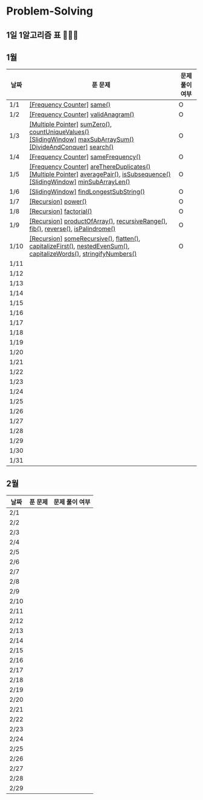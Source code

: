 # Problem-Solving

## 1일 1알고리즘 표 👩🏻‍💻

## 1월

| 날짜 | 푼 문제                                                                                                                                                                                                                                                                                                                                                                                                                 | 문제 풀이 여부 |
| ---- | ----------------------------------------------------------------------------------------------------------------------------------------------------------------------------------------------------------------------------------------------------------------------------------------------------------------------------------------------------------------------------------------------------------------------- | -------------- |
| 1/1  | [[Frequency Counter]](./FrequencyCounter/FrequecyCounter.md) [same()](./FrequencyCounter/same.ts)                                                                                                                                                                                                                                                                                                                       | O              |
| 1/2  | [[Frequency Counter]](./FrequencyCounter/FrequecyCounter.md) [validAnagram()](./FrequencyCounter/validAnagram.ts)                                                                                                                                                                                                                                                                                                       | O              |
| 1/3  | [[Multiple Pointer]](./MultiplePointer/MultiplePointer.md) [sumZero()](./MultiplePointer/sumZero.ts), [countUniqueValues()](./MultiplePointer/countUniqueValues.ts) <br/> [[SlidingWindow]](./SlidingWindow/SlidingWindow.md) [maxSubArraySum()](./SlidingWindow/maxSubArraySum.ts) <br/> [[DivideAndConquer]](./DivideAndConquer/DivideAndConquer.md) [search()](./DivideAndConquer/search.ts)                         | O              |
| 1/4  | [[Frequency Counter]](./FrequencyCounter/FrequecyCounter.md) [sameFrequency()](./FrequencyCounter/sameFrequency.ts)                                                                                                                                                                                                                                                                                                     | O              |
| 1/5  | [[Frequency Counter]](./FrequencyCounter/FrequecyCounter.md) [areThereDuplicates()](./FrequencyCounter/areThereDuplicates.ts) <br/> [[Multiple Pointer]](./MultiplePointer/MultiplePointer.md) [averagePair()](./MultiplePointer/averagePair.ts), [isSubsequence()](./MultiplePointer/isSubsequence.ts) <br/> [[SlidingWindow]](./SlidingWindow/SlidingWindow.md) [minSubArrayLen()](./SlidingWindow/minSubArrayLen.ts) | O              |
| 1/6  | [[SlidingWindow]](./SlidingWindow/SlidingWindow.md) [findLongestSubString()](./SlidingWindow/findLongestSubString.ts)                                                                                                                                                                                                                                                                                                   | O              |
| 1/7  | [[Recursion]](./Recursion/Recursion.md) [power()](./Recursion/power.ts)                                                                                                                                                                                                                                                                                                                                                 | O              |
| 1/8  | [[Recursion]](./Recursion/Recursion.md) [factorial()](./Recursion/factorial.ts)                                                                                                                                                                                                                                                                                                                                         | O              |
| 1/9  | [[Recursion]](./Recursion/Recursion.md) [productOfArray()](./Recursion/productOfArray.ts), [recursiveRange()](./Recursion/recursiveRange.ts), [fib()](./Recursion/fib.ts), [reverse()](./Recursion/reverse.ts), [isPalindrome()](./Recursion/isPalindrome.ts)                                                                                                                                                           | O              |
| 1/10 | [[Recursion]](./Recursion/Recursion.md) [someRecursive()](./Recursion/someRecursive.ts), [flatten()](./Recursion/flatten.ts), [capitalizeFirst()](./Recursion/capitalizeFirst.ts), [nestedEvenSum()](./Recursion/nestedEvenSum.ts), [capitalizeWords()](./Recursion/capitalizeWords.ts), [stringifyNumbers()](./Recursion/stringifyNumbers.ts)                                                                          | O              |
| 1/11 |                                                                                                                                                                                                                                                                                                                                                                                                                         |                |
| 1/12 |                                                                                                                                                                                                                                                                                                                                                                                                                         |                |
| 1/13 |                                                                                                                                                                                                                                                                                                                                                                                                                         |                |
| 1/14 |                                                                                                                                                                                                                                                                                                                                                                                                                         |                |
| 1/15 |                                                                                                                                                                                                                                                                                                                                                                                                                         |                |
| 1/16 |                                                                                                                                                                                                                                                                                                                                                                                                                         |                |
| 1/17 |                                                                                                                                                                                                                                                                                                                                                                                                                         |                |
| 1/18 |                                                                                                                                                                                                                                                                                                                                                                                                                         |                |
| 1/19 |                                                                                                                                                                                                                                                                                                                                                                                                                         |                |
| 1/20 |                                                                                                                                                                                                                                                                                                                                                                                                                         |                |
| 1/21 |                                                                                                                                                                                                                                                                                                                                                                                                                         |                |
| 1/22 |                                                                                                                                                                                                                                                                                                                                                                                                                         |                |
| 1/23 |                                                                                                                                                                                                                                                                                                                                                                                                                         |                |
| 1/24 |                                                                                                                                                                                                                                                                                                                                                                                                                         |                |
| 1/25 |                                                                                                                                                                                                                                                                                                                                                                                                                         |                |
| 1/26 |                                                                                                                                                                                                                                                                                                                                                                                                                         |                |
| 1/27 |                                                                                                                                                                                                                                                                                                                                                                                                                         |                |
| 1/28 |                                                                                                                                                                                                                                                                                                                                                                                                                         |                |
| 1/29 |                                                                                                                                                                                                                                                                                                                                                                                                                         |                |
| 1/30 |                                                                                                                                                                                                                                                                                                                                                                                                                         |                |
| 1/31 |                                                                                                                                                                                                                                                                                                                                                                                                                         |                |

## 2월

| 날짜 | 푼 문제 | 문제 풀이 여부 |
| ---- | ------- | -------------- |
| 2/1  |         |                |
| 2/2  |         |                |
| 2/3  |         |                |
| 2/4  |         |                |
| 2/5  |         |                |
| 2/6  |         |                |
| 2/7  |         |                |
| 2/8  |         |                |
| 2/9  |         |                |
| 2/10 |         |                |
| 2/11 |         |                |
| 2/12 |         |                |
| 2/13 |         |                |
| 2/14 |         |                |
| 2/15 |         |                |
| 2/16 |         |                |
| 2/17 |         |                |
| 2/18 |         |                |
| 2/19 |         |                |
| 2/20 |         |                |
| 2/21 |         |                |
| 2/22 |         |                |
| 2/23 |         |                |
| 2/24 |         |                |
| 2/25 |         |                |
| 2/26 |         |                |
| 2/27 |         |                |
| 2/28 |         |                |
| 2/29 |         |                |
